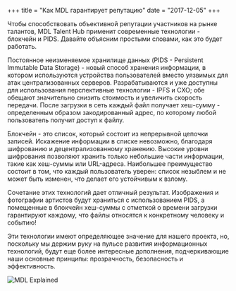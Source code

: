 +++
title = "Как MDL гарантирует репутацию"
date = "2017-12-05"
+++

Чтобы способствовать объективной репутации участников на рынке талантов, MDL Talent Hub применит современные технологии - блокчейн и PIDS. Давайте объясним простыми словами, как это будет работать.

Постоянное неизменяемое хранилище данных (PIDS - Persistent Immutable Data Storage) - новый способ хранения информации, в котором используются устройства пользователей вместо уязвимых для атак централизованных серверов. Разрабатываются и уже доступны для использования перспективные технологии - IPFS и CXO; обе обещают значительно снизить стоимость и увеличить скорость передачи. После загрузки в сеть каждый файл получает хеш-сумму - определенным образом закодированный адрес, по которому любой пользователь получит доступ к файлу.

Блокчейн - это список, который состоит из непрерывной цепочки записей. Искажение информации в списке невозможно, благодаря шифрованию и децентрализованному хранению. Высокие уровни шифрования позволяют хранить только небольшие части информации, такие как хеш-суммы или URL-адреса. Наибольшее преимущество состоит в том, что каждый пользователь уверен: список незыблем и не может быть изменен, что делает его устойчивым к взлому.

Сочетание этих технологий дает отличный результат. Изображения и фотографии артистов будут храниться с использованием PIDS, а помещенные в блокчейн хеш-суммы с отметкой о времени загрузки гарантируют каждому, что файлы относятся  к конкретному человеку и событию!

Эти технологии имеют определяющее значение для нашего проекта, но, поскольку мы держим руку на пульсе развития информационных технологий, будут еще более интересные дополнения, подчеркивающие наши основные принципы: прозрачность, безопасность и эффективность.

![MDL Explained](https://gateway.ipfs.io/ipfs/QmVqUgtsLLuUmLfEJSpejr36LFmSpnGsBLVKVj28tCkege/MDL%20Explained.jpg)
